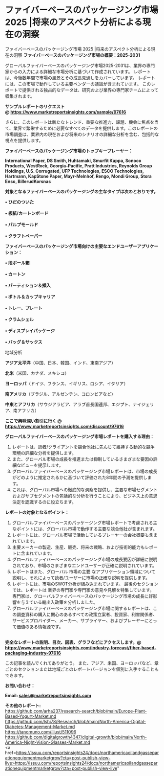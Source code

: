 # ファイバーベースのパッケージング市場 2025 |将来のアスペクト分析による現在の洞察
ファイバーベースのパッケージング市場 2025 |将来のアスペクト分析による現在の洞察
<strong><b>ファイバーベースのパッケージング市場の概要：2025-2031</b></strong>

グローバルファイバーベースのパッケージング市場2025-2031は、業界の専門家からの入力による詳細な市場分析に基づいて作成されています。 レポートは、今後数年間で市場の風景とその成長見通しをカバーしています。 レポートには、この市場で動作している主要ベンダーの議論が含まれています。 このレポートで提供される独占的なデータは、研究および業界の専門家チームによって収集されます。

<strong>サンプルレポートのリクエスト @ <a href=https://www.marketreportsinsights.com/sample/97616>https://www.marketreportsinsights.com/sample/97616</a></strong>

さらに、このレポートは新たなトレンド、重要な推進力、課題、機会に焦点を当て、業界で繁栄するために必要なすべてのデータを提供します。このレポートの市場調査は、業界内の現在および将来のシナリオの詳細な分析を含む、包括的な視点を提供します。

<strong>ファイバーベースのパッケージング市場のトップキープレーヤー：</strong>

<strong>International Paper, DS Smith, Huhtamaki, Smurfit Kappa, Sonoco Products, WestRock, Georgia-Pacific, Pratt Industries, Reynolds Group Holdings, U.S. Corrugated, UFP Technologies, ESCO Technologies, Hartmann, KapStone Paper, Mayr-Melnhof, Rengo, Mondi Group, Stora Enso, BillerudKorsnas</strong>

<strong><b>対象となるファイバーベースのパッケージングの主なタイプは次のとおりです。</b></strong>

<strong>• ひだのついた<br><br>• 板紙/カートンボード<br><br>• パルプモールド<br><br>• クラフトペーパー</strong>

<strong><b>ファイバーベースのパッケージング市場向けの主要なエンドユーザーアプリケーション：</b></strong>

<strong>• 段ボール箱<br><br>• カートン<br><br>• パーティション＆挿入<br><br>• ボトル＆カップキャリア<br><br>• トレー、プレート<br><br>• クラムシェル<br><br>• ディスプレイパッケージ<br><br>• バッグ＆サックス</strong>

 地域分析

<strong><b>アジア太平洋</b></strong>（中国、日本、韓国、インド、東南アジア）

<strong><b>北米</b></strong>（米国、カナダ、メキシコ）

<strong><b>ヨーロッパ</b></strong>（ドイツ、フランス、イギリス、ロシア、イタリア）

<strong><b>南アメリカ</b></strong>（ブラジル、アルゼンチン、コロンビアなど）

<strong><b>中東とアフリカ</b></strong>（サウジアラビア、アラブ首長国連邦、エジプト、ナイジェリア、南アフリカ）

<strong>ここで興味深い割引に行く @ <a href=https://www.marketreportsinsights.com/discount/97616>https://www.marketreportsinsights.com/discount/97616</a></strong>

<strong><b>グローバルファイバーベースのパッケージング市場レポートを購入する理由：</b></strong>
<ol>
  <li>レポートは、読者/クライアントを競合他社に先んじて維持する動的な競争環境の詳細な分析を提供します。</li>
  <li>また、グローバル市場の成長を推進または抑制しているさまざまな要因の詳細なビューを提示します。</li>
  <li>グローバルファイバーベースのパッケージング市場レポートは、市場の成長がどのように推定されるかに基づいて評価された8年間の予測を提供します。</li>
  <li>これは、グローバル市場への徹底的な洞察を提供し、主要な市場セグメントおよびサブセグメントの包括的な分析を行うことにより、ビジネス上の意思決定を認識するのに役立ちます。</li>
</ol>
<strong><b>レポートの対象となるポイント：</b></strong>
<ol>
  <li>グローバルファイバーベースのパッケージング市場レポートで考慮される主なポイントには、グローバル市場で動作する主要な競合他社が含まれます。</li>
  <li>レポートには、グローバル市場で活動しているプレーヤーの会社概要も含まれています。</li>
  <li>主要メーカーの製造、生産、販売、将来の戦略、および技術的能力もレポートに含まれています。</li>
  <li>グローバルファイバーベースのパッケージング市場の成長要因が詳細に説明されており、市場のさまざまなエンドユーザーが正確に説明されています。</li>
  <li>レポートはまた、グローバル 市場の主要 なアプリケーション領域について説明し、それによって読者/ユーザーに市場の正確な説明を提供します。</li>
  <li>レポートには、市場のSWOT分析が組み込まれています。 最後のセクションでは、レポートは 業界の専門家や専門家の意見や見解を特集しています。 専門家は、グローバルファイバーベースのパッケージング市場の成長に好影響を与えている輸出入政策を分析しました。</li>
  <li>グローバルファイバーベースのパッケージング市場に関するレポートは、この調査資料の購入に関心のあるすべての政策立案者、投資家、利害関係者、サービスプロバイダー、メーカー、サプライヤー、およびプレーヤーにとって価値のある情報源です。</li>
</ol><br>
<strong>完全なレポートの説明、目次、図表、グラフなどにアクセスします。@ <a href=https://www.marketreportsinsights.com/industry-forecast/fiber-based-packaging-industry-97616>https://www.marketreportsinsights.com/industry-forecast/fiber-based-packaging-industry-97616</a></strong>

この記事を読んでくれてありがとう。 また、アジア、米国、ヨーロッパなど、章ごとのセクションまたは地域ごとのレポートバージョンを個別に入手することもできます。

<strong><b>お問い合わせ：</b></strong>

<strong>Email: </strong><a href=mailto:sales@marketreportsinsights.com><strong>sales@marketreportsinsights.com</strong></a>

<strong>その他のレポート:</strong>
<br>
<a href=https://github.com/arha237/research-search/blob/main/Europe-Plant-Based-Yogurt-Market.md>https://github.com/arha237/research-search/blob/main/Europe-Plant-Based-Yogurt-Market.md</a>
<br>
<a href=https://github.com/Ishi78/Research/blob/main/North-America-Digital-Diabetes-Management-Market.md>https://github.com/Ishi78/Research/blob/main/North-America-Digital-Diabetes-Management-Market.md</a>
<br>
<a href=https://tanomuno.com/illust/511096>https://tanomuno.com/illust/511096</a>
<br>
<a href=https://github.com/digitalgrowth4347/digital-growth/blob/main/North-America-Night-Vision-Glasses-Market.md>https://github.com/digitalgrowth4347/digital-growth/blob/main/North-America-Night-Vision-Glasses-Market.md</a>
<br>
<a href=https://issuu.com/reportsinsights24/docs/northamericaoilandgasseparationequipmentmarketgrow?cta=post-publish-view-live>https://issuu.com/reportsinsights24/docs/northamericaoilandgasseparationequipmentmarketgrow?cta=post-publish-view-live</a>"
